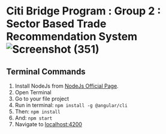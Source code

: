 # Citi Bridge Program : Group 2 : Sector Based Trade Recommendation System![Screenshot (351)](https://user-images.githubusercontent.com/60769966/130493983-b3df7f82-637a-4b04-b80c-d521d23b7776.png)


## Terminal Commands

1. Install NodeJs from [NodeJs Official Page](https://nodejs.org/en).
2. Open Terminal
3. Go to your file project
4. Run in terminal: ```npm install -g @angular/cli```
5. Then: ```npm install```
6. And: ```npm start```
7. Navigate to [localhost:4200](localhost:4200)
